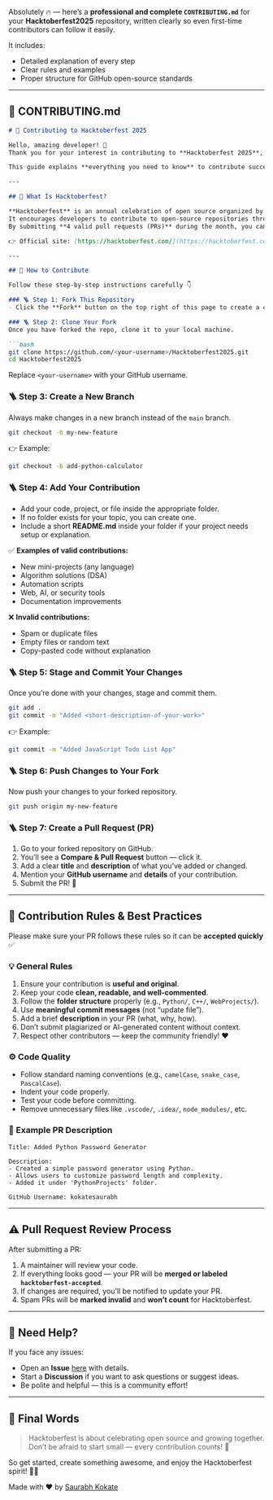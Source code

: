 Absolutely 🔥 — here’s a **professional and complete `CONTRIBUTING.md`** for your **Hacktoberfest2025** repository, written clearly so even first-time contributors can follow it easily.

It includes:

* Detailed explanation of every step
* Clear rules and examples
* Proper structure for GitHub open-source standards

---

## 🧾 **CONTRIBUTING.md**

````markdown
# 🤝 Contributing to Hacktoberfest 2025

Hello, amazing developer! 🎉  
Thank you for your interest in contributing to **Hacktoberfest 2025**, an open-source initiative by [Saurabh Kokate](https://github.com/kokatesaurabh).  

This guide explains **everything you need to know** to contribute successfully and get your pull request accepted for **Hacktoberfest 2025**.

---

## 🧠 What Is Hacktoberfest?

**Hacktoberfest** is an annual celebration of open source organized by **DigitalOcean** and its partners.  
It encourages developers to contribute to open-source repositories throughout **October**.  
By submitting **4 valid pull requests (PRs)** during the month, you can earn limited-edition swag, badges, or digital rewards!

👉 Official site: [https://hacktoberfest.com/](https://hacktoberfest.com/)

---

## 🚀 How to Contribute

Follow these step-by-step instructions carefully 👇

### 🪜 Step 1: Fork This Repository
- Click the **Fork** button on the top right of this page to create a copy of this repository in your GitHub account.

### 🪜 Step 2: Clone Your Fork
Once you have forked the repo, clone it to your local machine.

```bash
git clone https://github.com/<your-username>/Hacktoberfest2025.git
cd Hacktoberfest2025
````

Replace `<your-username>` with your GitHub username.

### 🪜 Step 3: Create a New Branch

Always make changes in a new branch instead of the `main` branch.

```bash
git checkout -b my-new-feature
```

👉 Example:

```bash
git checkout -b add-python-calculator
```

### 🪜 Step 4: Add Your Contribution

* Add your code, project, or file inside the appropriate folder.
* If no folder exists for your topic, you can create one.
* Include a short **README.md** inside your folder if your project needs setup or explanation.

✅ **Examples of valid contributions:**

* New mini-projects (any language)
* Algorithm solutions (DSA)
* Automation scripts
* Web, AI, or security tools
* Documentation improvements

❌ **Invalid contributions:**

* Spam or duplicate files
* Empty files or random text
* Copy-pasted code without explanation

### 🪜 Step 5: Stage and Commit Your Changes

Once you’re done with your changes, stage and commit them.

```bash
git add .
git commit -m "Added <short-description-of-your-work>"
```

👉 Example:

```bash
git commit -m "Added JavaScript Todo List App"
```

### 🪜 Step 6: Push Changes to Your Fork

Now push your changes to your forked repository.

```bash
git push origin my-new-feature
```

### 🪜 Step 7: Create a Pull Request (PR)

1. Go to your forked repository on GitHub.
2. You’ll see a **Compare & Pull Request** button — click it.
3. Add a clear **title** and **description** of what you’ve added or changed.
4. Mention your **GitHub username** and **details** of your contribution.
5. Submit the PR! 🎉

---

## 🧩 Contribution Rules & Best Practices

Please make sure your PR follows these rules so it can be **accepted quickly** ✅

### 💡 General Rules

1. Ensure your contribution is **useful and original**.
2. Keep your code **clean, readable, and well-commented**.
3. Follow the **folder structure** properly (e.g., `Python/`, `C++/`, `WebProjects/`).
4. Use **meaningful commit messages** (not “update file”).
5. Add a brief **description** in your PR (what, why, how).
6. Don’t submit plagiarized or AI-generated content without context.
7. Respect other contributors — keep the community friendly! ❤️

### ⚙️ Code Quality

* Follow standard naming conventions (e.g., `camelCase`, `snake_case`, `PascalCase`).
* Indent your code properly.
* Test your code before committing.
* Remove unnecessary files like `.vscode/`, `.idea/`, `node_modules/`, etc.

### 🧾 Example PR Description

```
Title: Added Python Password Generator

Description:
- Created a simple password generator using Python.
- Allows users to customize password length and complexity.
- Added it under 'PythonProjects' folder.

GitHub Username: kokatesaurabh
```

---

## ⚠️ Pull Request Review Process

After submitting a PR:

1. A maintainer will review your code.
2. If everything looks good — your PR will be **merged or labeled `hacktoberfest-accepted`**.
3. If changes are required, you’ll be notified to update your PR.
4. Spam PRs will be **marked invalid** and **won’t count** for Hacktoberfest.

---

## 🫶 Need Help?

If you face any issues:

* Open an **Issue** [here](../../issues) with details.
* Start a **Discussion** if you want to ask questions or suggest ideas.
* Be polite and helpful — this is a community effort!

---

## 🏁 Final Words

> Hacktoberfest is about celebrating open source and growing together.
> Don’t be afraid to start small — every contribution counts! 🌱

So get started, create something awesome, and enjoy the Hacktoberfest spirit! 🎃✨

Made with ❤️ by [Saurabh Kokate](https://github.com/kokatesaurabh)

